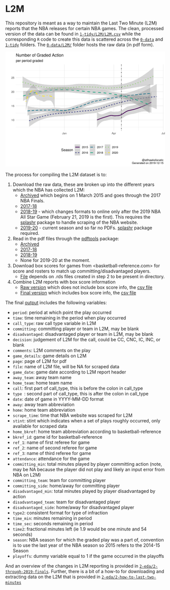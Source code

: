 # L2M

This repository is meant as a way to maintain the Last Two Minute (L2M) reports that the NBA releases for certain NBA games. The clean, processed version of the data can be found in [`1-tidy/L2M/L2M.csv`](1-tidy/L2M/L2M.csv) while the corresponding `R` code to create this data is scattered across the [`0-data`](0-data) and [`1-tidy`](1-tidy) folders. The [`0-data/L2M/`](0-data/L2M/) folder hosts the raw data (in pdf form).

![](calls.png)

The process for compiling the L2M dataset is to:

1. Download the raw data, these are broken up into the different years which the NBA has collected L2M:
    - [Archived](0-data/0-L2M-download-archive.R) which begins on 1 March 2015 and goes through the 2017 NBA Finals.
    - [2017-18](0-data/0-L2M-download-2017-18.R)
    - [2018-19](0-data/0-L2M-download-2018-19.R) - which changes formats to online only after the 2019 NBA All Star Game (February 21, 2019 is the first). This requires the [splashr](https://github.com/hrbrmstr/splashr) package to handle scraping of the NBA website.
    - [2019-20](0-data/0-L2M-download-2019-20.R) - current season and so far no PDFs. [splashr](https://github.com/hrbrmstr/splashr) package required.
2. Read in the pdf files through the [pdftools](https://github.com/ropensci/pdftools) package:
    - [Archived](0-data/0-L2M-pdftools-archive.R)
    - [2017-18](0-data/0-L2M-pdftools-2017-18.R)
    - [2018-19](0-data/0-L2M-pdftools-2018-19.R)
    - None for 2019-20 at the moment.
3. Download box scores for games from <basketball-reference.com> for score and rosters to match up committing/disadvantaged players.
    - [File](0-data/0-bkref-data.R) depends on .rds files created in step 2 to be present in directory.
4. Combine L2M reports with box score information
    - [Raw version](1-tidy/1-L2M-raw.R) which does not include box score info, the [csv file](1-tidy/L2M/L2M_raw.csv)
    - [Final version](1-tidy/1-L2M-bkref.R) which includes box score info, the [csv file](1-tidy/L2M/L2M.csv)

The final [output](1-tidy/L2M/L2M.csv) includes the following variables:

- `period`: period at which point the play occurred
- `time`: time remaining in the period when play occurred
- `call_type`: raw call type variable in L2M
- `committing`: committing player or team in L2M, may be blank
- `disadvantaged`: disadvantaged player or team in L2M, may be blank
- `decision`: judgement of L2M for the call, could be CC, CNC, IC, INC, or blank
- `comments`: L2M comments on the play
- `game_details`: game details on L2M
- `page`: page of L2M for pdf
- `file`: name of L2M file, will be NA for scraped data
- `game_date`: game date according to L2M report header
- `away_team`: away team name
- `home_team`: home team name
- `call`: first part of call_type, this is before the colon in call_type
- `type `: second part of call_type, this is after the colon in call_type
- `date`: date of game in YYYY-MM-DD format
- `away`: away team abbreviation
- `home`: home team abbreviation
- `scrape_time`: time that NBA website was scraped for L2M
- `stint`: stint which indicates when a set of plays roughly occurred, only available for scraped data
- `home_bkref`: home team abbreviation according to basketball-reference
- `bkref_id`: game id for basketball-reference
- `ref_1`: name of first referee for game
- `ref_2`: name of second referee for game
- `ref_3`: name of third referee for game
- `attendance`: attendance for the game
- `committing_min`: total minutes played by player committing action (note, may be NA because the player did not play and likely an input error from NBA on L2M)
- `committing_team`: team for committing player
- `committing_side`: home/away for committing player
- `disadvantaged_min`: total minutes played by player disadvantaged by action
- `disadvantaged_team`: team for disadvantaged player
- `disadvantaged_side`: home/away for disadvantaged player
- `type2`: consistent format for type of infraction
- `time_min`: minutes remaining in period
- `time_sec`: seconds remaining in period
- `time2`: fractional minutes left (ie 1.9 would be one minute and 54 seconds)
- `season`: NBA season for which the graded play was a part of, convention is to use the last year of the NBA season so 2015 refers to the 2014-15 Season
- `playoffs`: dummy variable equal to 1 if the game occurred in the playoffs

And an overview of the changes in L2M reporting is provided in [`2-eda/2-through-2019-finals`](2-eda/2-through-2019-finals). Further, there is a bit of a how-to for downloading and extracting data on the L2M that is provided in [`2-eda/2-how-to-last-two-minutes`](2-eda/2-how-to-last-two-minutes)